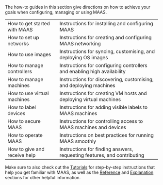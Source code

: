 <!-- How to guides -->

The how-to guides in this section give directions on how to achieve your goals when configuring, managing or using MAAS.

|                              |                                                                         |
|------------------------------|-------------------------------------------------------------------------|
| How to get started with MAAS | Instructions for installing and configuring MAAS                        |
| How to set up networks       | Instructions for creating and configuring MAAS networking               |
| How to use images            | Instructions for syncing, customising, and deploying OS images          |
| How to manage controllers    | Instructions for configuring controllers and enabling high availability |
| How to manage machines       | Instructions for discovering, customising, and deploying machines       |
| How to use virtual machines  | Instructions for creating VM hosts and deploying virtual machines       |
| How to label devices         | Instructions for adding visible labels to MAAS machines                 |
| How to secure MAAS           | Instructions for controlling access to MAAS machines and devices        |
| How to operate MAAS          | Instructions on best practices for running MAAS smoothly                |
| How to give and receive help | Instructions for finding answers, requesting features, and contributing |

Make sure to also check out the [Tutorials](/t/tutorials/6140) for step-by-step instructions that help you get familiar with MAAS, as well as the [Reference](/t/reference/6143) and [Explanation](/t/explanation/6141) sections for other helpful information.
